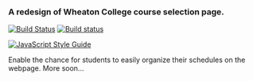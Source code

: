 ### A redesign of Wheaton College course selection page.
[![Build Status](https://travis-ci.com/Weiqi97/Wheaton-Course-Selection.svg?branch=master)](https://travis-ci.com/Weiqi97/Wheaton-Course-Selection)
[![Build status](https://ci.appveyor.com/api/projects/status/005c2bglsd9i8pe9/branch/master?svg=true)](https://ci.appveyor.com/project/Weiqi97/wheatoncourseselection-srtiv/branch/master)

[![JavaScript Style Guide](https://cdn.rawgit.com/standard/standard/master/badge.svg)](https://github.com/standard/standard)

Enable the chance for students to easily organize their schedules on the webpage. More soon...
